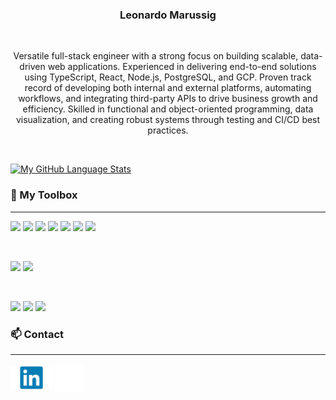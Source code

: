 


<h3 align="center" style="border: none;">
Leonardo Marussig
</h3>

</br>

<p align="center">Versatile full-stack engineer with a strong focus on building scalable, data-driven web applications. Experienced in delivering end-to-end
solutions using TypeScript, React, Node.js, PostgreSQL, and GCP. Proven track record of developing both internal and external
platforms, automating workflows, and integrating third-party APIs to drive business growth and efficiency. Skilled in functional and
object-oriented programming, data visualization, and creating robust systems through testing and CI/CD best practices.</p>

</br>

[![My GitHub Language Stats](https://github-readme-stats.vercel.app/api/top-langs/?username=elmaruz&langs_count=5&theme=tokyonight)]()


### 🧰 My Toolbox

---

![](https://img.shields.io/badge/Code-JavaScript-%23F0DB4F?style=flat&logo=javascript)
![](https://img.shields.io/badge/Code-TypeScript-178c6?style=flat&logo=typescript&color=3178c6)
![](https://img.shields.io/badge/Code-Node.js-%2368A063?style=flat&logo=node.js)
![](https://img.shields.io/badge/Code-React-%2361DBFB?style=flat&logo=react)
![](https://img.shields.io/badge/Code-Redux-%23764abc?style=flat&logo=redux)
![](https://img.shields.io/badge/Code-HTML5-informational?style=flat&logo=HTML5&color=E34F26)
![](https://img.shields.io/badge/Code-PostgreSQL-informational?style=flat&logo=PostgreSQL&color=336791)

</br>

![](https://img.shields.io/badge/Style-CSS3-informational?style=flat&logo=CSS3&color=1572B6)
![](https://img.shields.io/badge/Style-Bootstrap-informational?style=flat&logo=Bootstrap&color=7952B3)

</br>

![](https://img.shields.io/badge/Tools-NPM-informational?style=flat&logo=NPM&color=CB3837)
![](https://img.shields.io/badge/Tools-Git-informational?style=flat&logo=Git&color=F05032)
![](https://img.shields.io/badge/Tools-GitHub-informational?style=flat&logo=GitHub&color=181717)

### 📫 Contact

---

<a href="https://www.linkedin.com/in/leonardo-marussig-dev"><img src="https://raw.githubusercontent.com/elmaruz/elmaruz/main/linkedin_small.svg" alt="" align="center" width="67px;"/></a>
<a href="mailto:lmarussig@gmail.com"><img src="https://raw.githubusercontent.com/elmaruz/elmaruz/main/email_white.png" alt="" align="center" width="45px;"/></a>

<!--
**elmaruz/elmaruz** is a ✨ _special_ ✨ repository because its `README.md` (this file) appears on your GitHub profile.

Here are some ideas to get you started:

- 🔭 I’m currently working on ...
- 🌱 I’m currently learning ...
- 👯 I’m looking to collaborate on ...
- 🤔 I’m looking for help with ...
- 💬 Ask me about ...
- 📫 How to reach me: ...
- 😄 Pronouns: ...
- ⚡ Fun fact: ...
-->
